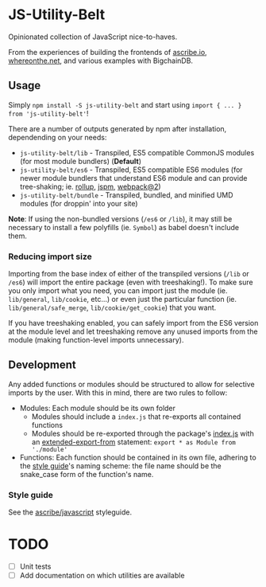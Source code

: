 JS-Utility-Belt
===============

Opinionated collection of JavaScript nice-to-haves.

From the experiences of building the frontends of [ascribe.io](www.ascribe.io),
[whereonthe.net](www.whereonthe.net), and various examples with BigchainDB.


Usage
-----

Simply `npm install -S js-utility-belt` and start using `import { ... } from 'js-utility-belt'`!

There are a number of outputs generated by npm after installation, dependending on your
needs:

* `js-utility-belt/lib` - Transpiled, ES5 compatible CommonJS modules (for most module bundlers) (**Default**)
* `js-utility-belt/es6` - Transpiled, ES5 compatible ES6 modules (for newer module bundlers that
  understand ES6 module and can provide tree-shaking; ie. [rollup](rollupjs.org), [jspm](jspm.io),
  [webpack@2](webpack.github.io/docs/))
* `js-utility-belt/bundle` - Transpiled, bundled, and minified UMD modules (for droppin' into your
  site)

**Note**: If using the non-bundled versions (`/es6` or `/lib`), it may still be necessary to install a few
polyfills (ie. `Symbol`) as babel doesn't include them.

### Reducing import size

Importing from the base index of either of the transpiled versions (`/lib` or `/es6`) will import
the entire package (even with treeshaking!). To make sure you only import what you need, you can
import just the module (ie. `lib/general`, `lib/cookie`, etc...) or even just the particular
function (ie. `lib/general/safe_merge`, `lib/cookie/get_cookie`) that you want.

If you have treeshaking enabled, you can safely import from the ES6 version at the module level and
let treeshaking remove any unused imports from the module (making function-level imports
unnecessary).


Development
-----------

Any added functions or modules should be structured to allow for selective imports by the user. With
this in mind, there are two rules to follow:

* Modules: Each module should be its own folder
  * Modules should include a `index.js` that re-exports all contained functions
  * Modules should be re-exported through the package's [index.js](./src/index.js) with an
    [extended-export-from](https://github.com/leebyron/ecmascript-more-export-from) statement:
    `export * as Module from './module'`
* Functions: Each function should be contained in its own file, adhering to the
  [style guide](#style-guide)'s naming scheme: the file name should be the snake_case form of the
  function's name.

### Style guide

See the [ascribe/javascript](https://github.com/ascribe/javascript) styleguide.


TODO
====
* [ ] Unit tests
* [ ] Add documentation on which utilities are available
